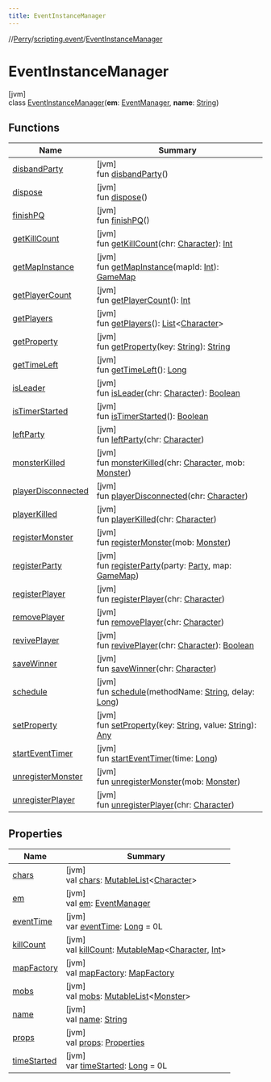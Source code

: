 ```yaml
---
title: EventInstanceManager
---
```

//[Perry](../../../index.html)/[scripting.event](../index.html)/[EventInstanceManager](index.html)



# EventInstanceManager



[jvm]\
class [EventInstanceManager](index.html)(**em**: [EventManager](../-event-manager/index.html), **name**: [String](https://kotlinlang.org/api/latest/jvm/stdlib/kotlin/-string/index.html))



## Functions


| Name | Summary |
|---|---|
| [disbandParty](disband-party.html) | [jvm]<br>fun [disbandParty](disband-party.html)() |
| [dispose](dispose.html) | [jvm]<br>fun [dispose](dispose.html)() |
| [finishPQ](finish-p-q.html) | [jvm]<br>fun [finishPQ](finish-p-q.html)() |
| [getKillCount](get-kill-count.html) | [jvm]<br>fun [getKillCount](get-kill-count.html)(chr: [Character](../../client/-character/index.html)): [Int](https://kotlinlang.org/api/latest/jvm/stdlib/kotlin/-int/index.html) |
| [getMapInstance](get-map-instance.html) | [jvm]<br>fun [getMapInstance](get-map-instance.html)(mapId: [Int](https://kotlinlang.org/api/latest/jvm/stdlib/kotlin/-int/index.html)): [GameMap](../../server.maps/-game-map/index.html) |
| [getPlayerCount](get-player-count.html) | [jvm]<br>fun [getPlayerCount](get-player-count.html)(): [Int](https://kotlinlang.org/api/latest/jvm/stdlib/kotlin/-int/index.html) |
| [getPlayers](get-players.html) | [jvm]<br>fun [getPlayers](get-players.html)(): [List](https://kotlinlang.org/api/latest/jvm/stdlib/kotlin.collections/-list/index.html)<[Character](../../client/-character/index.html)> |
| [getProperty](get-property.html) | [jvm]<br>fun [getProperty](get-property.html)(key: [String](https://kotlinlang.org/api/latest/jvm/stdlib/kotlin/-string/index.html)): [String](https://kotlinlang.org/api/latest/jvm/stdlib/kotlin/-string/index.html) |
| [getTimeLeft](get-time-left.html) | [jvm]<br>fun [getTimeLeft](get-time-left.html)(): [Long](https://kotlinlang.org/api/latest/jvm/stdlib/kotlin/-long/index.html) |
| [isLeader](is-leader.html) | [jvm]<br>fun [isLeader](is-leader.html)(chr: [Character](../../client/-character/index.html)): [Boolean](https://kotlinlang.org/api/latest/jvm/stdlib/kotlin/-boolean/index.html) |
| [isTimerStarted](is-timer-started.html) | [jvm]<br>fun [isTimerStarted](is-timer-started.html)(): [Boolean](https://kotlinlang.org/api/latest/jvm/stdlib/kotlin/-boolean/index.html) |
| [leftParty](left-party.html) | [jvm]<br>fun [leftParty](left-party.html)(chr: [Character](../../client/-character/index.html)) |
| [monsterKilled](monster-killed.html) | [jvm]<br>fun [monsterKilled](monster-killed.html)(chr: [Character](../../client/-character/index.html), mob: [Monster](../../server.life/-monster/index.html)) |
| [playerDisconnected](player-disconnected.html) | [jvm]<br>fun [playerDisconnected](player-disconnected.html)(chr: [Character](../../client/-character/index.html)) |
| [playerKilled](player-killed.html) | [jvm]<br>fun [playerKilled](player-killed.html)(chr: [Character](../../client/-character/index.html)) |
| [registerMonster](register-monster.html) | [jvm]<br>fun [registerMonster](register-monster.html)(mob: [Monster](../../server.life/-monster/index.html)) |
| [registerParty](register-party.html) | [jvm]<br>fun [registerParty](register-party.html)(party: [Party](../../net.server.world/-party/index.html), map: [GameMap](../../server.maps/-game-map/index.html)) |
| [registerPlayer](register-player.html) | [jvm]<br>fun [registerPlayer](register-player.html)(chr: [Character](../../client/-character/index.html)) |
| [removePlayer](remove-player.html) | [jvm]<br>fun [removePlayer](remove-player.html)(chr: [Character](../../client/-character/index.html)) |
| [revivePlayer](revive-player.html) | [jvm]<br>fun [revivePlayer](revive-player.html)(chr: [Character](../../client/-character/index.html)): [Boolean](https://kotlinlang.org/api/latest/jvm/stdlib/kotlin/-boolean/index.html) |
| [saveWinner](save-winner.html) | [jvm]<br>fun [saveWinner](save-winner.html)(chr: [Character](../../client/-character/index.html)) |
| [schedule](schedule.html) | [jvm]<br>fun [schedule](schedule.html)(methodName: [String](https://kotlinlang.org/api/latest/jvm/stdlib/kotlin/-string/index.html), delay: [Long](https://kotlinlang.org/api/latest/jvm/stdlib/kotlin/-long/index.html)) |
| [setProperty](set-property.html) | [jvm]<br>fun [setProperty](set-property.html)(key: [String](https://kotlinlang.org/api/latest/jvm/stdlib/kotlin/-string/index.html), value: [String](https://kotlinlang.org/api/latest/jvm/stdlib/kotlin/-string/index.html)): [Any](https://kotlinlang.org/api/latest/jvm/stdlib/kotlin/-any/index.html) |
| [startEventTimer](start-event-timer.html) | [jvm]<br>fun [startEventTimer](start-event-timer.html)(time: [Long](https://kotlinlang.org/api/latest/jvm/stdlib/kotlin/-long/index.html)) |
| [unregisterMonster](unregister-monster.html) | [jvm]<br>fun [unregisterMonster](unregister-monster.html)(mob: [Monster](../../server.life/-monster/index.html)) |
| [unregisterPlayer](unregister-player.html) | [jvm]<br>fun [unregisterPlayer](unregister-player.html)(chr: [Character](../../client/-character/index.html)) |


## Properties


| Name | Summary |
|---|---|
| [chars](chars.html) | [jvm]<br>val [chars](chars.html): [MutableList](https://kotlinlang.org/api/latest/jvm/stdlib/kotlin.collections/-mutable-list/index.html)<[Character](../../client/-character/index.html)> |
| [em](em.html) | [jvm]<br>val [em](em.html): [EventManager](../-event-manager/index.html) |
| [eventTime](event-time.html) | [jvm]<br>var [eventTime](event-time.html): [Long](https://kotlinlang.org/api/latest/jvm/stdlib/kotlin/-long/index.html) = 0L |
| [killCount](kill-count.html) | [jvm]<br>val [killCount](kill-count.html): [MutableMap](https://kotlinlang.org/api/latest/jvm/stdlib/kotlin.collections/-mutable-map/index.html)<[Character](../../client/-character/index.html), [Int](https://kotlinlang.org/api/latest/jvm/stdlib/kotlin/-int/index.html)> |
| [mapFactory](map-factory.html) | [jvm]<br>val [mapFactory](map-factory.html): [MapFactory](../../server.maps/-map-factory/index.html) |
| [mobs](mobs.html) | [jvm]<br>val [mobs](mobs.html): [MutableList](https://kotlinlang.org/api/latest/jvm/stdlib/kotlin.collections/-mutable-list/index.html)<[Monster](../../server.life/-monster/index.html)> |
| [name](name.html) | [jvm]<br>val [name](name.html): [String](https://kotlinlang.org/api/latest/jvm/stdlib/kotlin/-string/index.html) |
| [props](props.html) | [jvm]<br>val [props](props.html): [Properties](https://docs.oracle.com/javase/8/docs/api/java/util/Properties.html) |
| [timeStarted](time-started.html) | [jvm]<br>var [timeStarted](time-started.html): [Long](https://kotlinlang.org/api/latest/jvm/stdlib/kotlin/-long/index.html) = 0L |

